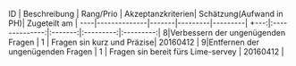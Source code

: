  ID | Beschreibung | Rang/Prio | Akzeptanzkriterien| Schätzung(Aufwand in PH)| Zugeteilt am | 
----|--------------|-------|---------|---------|
+---:|:--------------:|:-------:|:---------:|:---------:|
 8|Verbessern der ungenügenden Fragen | 1 | Fragen sin kurz und Präzise| 20160412 |
 9|Entfernen der ungenügenden Fragen | 1 | Fragen sin bereit fürs Lime-servey | 20160412 |
